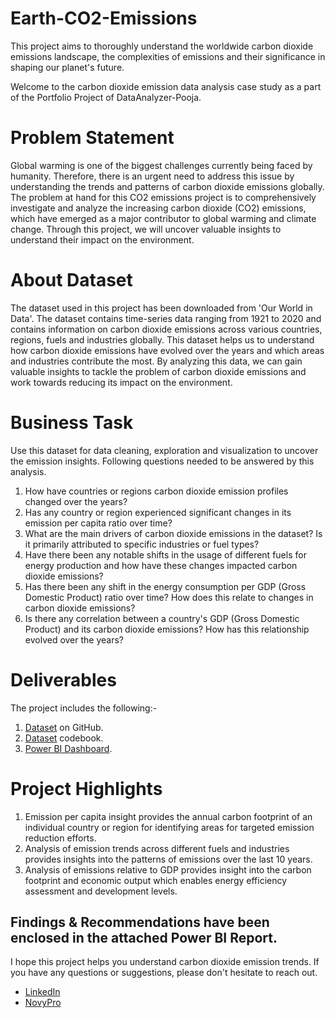 # Earth-CO2-Emissions
This project aims to thoroughly understand the worldwide carbon dioxide emissions landscape, the complexities of emissions and their significance in shaping our planet's future.

Welcome to the carbon dioxide emission data analysis case study as a part of the Portfolio Project of DataAnalyzer-Pooja.

# Problem Statement
Global warming is one of the biggest challenges currently being faced by humanity. Therefore, there is an urgent need to address this issue by understanding the trends and patterns of carbon dioxide emissions globally. The problem at hand for this CO2 emissions project is to comprehensively investigate and analyze the increasing carbon dioxide (CO2) emissions, which have emerged as a major contributor to global warming and climate change. Through this project, we will uncover valuable insights to understand their impact on the environment.

# About Dataset
The dataset used in this project has been downloaded from 'Our World in Data'. The dataset contains time-series data ranging from 1921 to 2020 and contains information on carbon dioxide emissions across various countries, regions, fuels and industries globally. This dataset helps us to understand how carbon dioxide emissions have evolved over the years and which areas and industries contribute the most. By analyzing this data, we can gain valuable insights to tackle the problem of carbon dioxide emissions and work towards reducing its impact on the environment.

# Business Task
Use this dataset for data cleaning, exploration and visualization to uncover the emission insights. Following questions needed to be answered by this analysis.
1. How have countries or regions carbon dioxide emission profiles changed over the years?
2. Has any country or region experienced significant changes in its emission per capita ratio over time?
3. What are the main drivers of carbon dioxide emissions in the dataset? Is it primarily attributed to specific industries or fuel types?
4. Have there been any notable shifts in the usage of different fuels for energy production and how have these changes impacted carbon dioxide emissions?
5. Has there been any shift in the energy consumption per GDP (Gross Domestic Product) ratio over time? How does this relate to changes in carbon dioxide emissions?
6. Is there any correlation between a country's GDP (Gross Domestic Product) and its carbon dioxide emissions? How has this relationship evolved over the years?
   
# Deliverables
The project includes the following:-
1. [Dataset](https://github.com/owid/co2-data) on GitHub.
2. [Dataset](https://github.com/owid/co2-data/blob/master/owid-co2-codebook.csv) codebook.
3. [Power BI Dashboard]( ).

# Project Highlights
1. Emission per capita insight provides the annual carbon footprint of an individual country or region for identifying areas for targeted emission reduction efforts.
2. Analysis of emission trends across different fuels and industries provides insights into the patterns of emissions over the last 10 years.
3. Analysis of emissions relative to GDP provides insight into the carbon footprint and economic output which enables energy efficiency assessment and development levels. 

## Findings & Recommendations have been enclosed in the attached Power BI Report. 

I hope this project helps you understand carbon dioxide emission trends. If you have any questions or suggestions, please don't hesitate to reach out.
- [LinkedIn](https://www.linkedin.com/in/contact-analyzer-pooja-verma)  
- [NovyPro](https://www.novypro.com/profile_projects/poojaverma)


